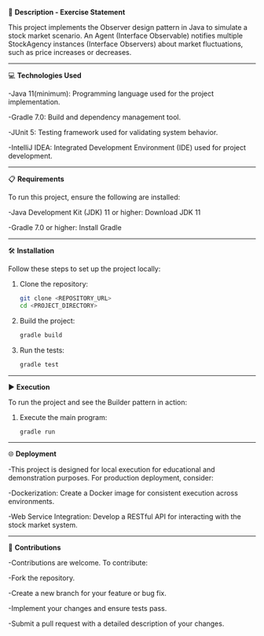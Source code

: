 📄 **Description - Exercise Statement**

This project implements the Observer design pattern in Java to simulate a stock market scenario.
An Agent (Interface Observable) notifies multiple StockAgency instances (Interface Observers) about market fluctuations, such as price increases or decreases.

--- 

💻 **Technologies Used**

-Java 11(minimum): Programming language used for the project implementation.

-Gradle 7.0: Build and dependency management tool.

-JUnit 5: Testing framework used for validating system behavior.

-IntelliJ IDEA: Integrated Development Environment (IDE) used for project development.

---

📋 **Requirements**

To run this project, ensure the following are installed:

-Java Development Kit (JDK) 11 or higher: Download JDK 11

-Gradle 7.0 or higher: Install Gradle

---

🛠️ **Installation**

Follow these steps to set up the project locally:

1. Clone the repository:

   ```bash
   git clone <REPOSITORY_URL>
   cd <PROJECT_DIRECTORY>

 2. Build the project:

    ```bash
    gradle build

  3. Run the tests:

     ```bash
     gradle test

  ---

  ▶️ **Execution**

To run the project and see the Builder pattern in action:

1. Execute the main program:

   ```bash
   gradle run

---

🌐 **Deployment**

-This project is designed for local execution for educational and demonstration purposes. For production deployment, consider:

-Dockerization: Create a Docker image for consistent execution across environments.

-Web Service Integration: Develop a RESTful API for interacting with the stock market system.

---

🤝 **Contributions**

-Contributions are welcome. To contribute:

-Fork the repository.

-Create a new branch for your feature or bug fix.

-Implement your changes and ensure tests pass.

-Submit a pull request with a detailed description of your changes.
